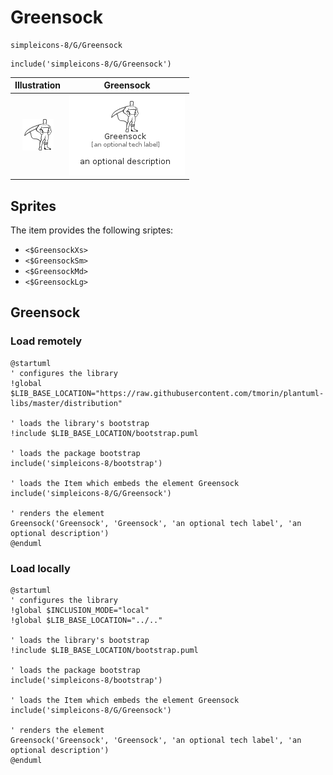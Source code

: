 # Greensock


```text
simpleicons-8/G/Greensock
```

```text
include('simpleicons-8/G/Greensock')
```



| Illustration | Greensock |
| :---: | :---: |
| ![illustration for Illustration](../../simpleicons-8/G/Greensock.png) | ![illustration for Greensock](../../simpleicons-8/G/Greensock.Local.png) |



## Sprites
The item provides the following sriptes:

- `<$GreensockXs>`
- `<$GreensockSm>`
- `<$GreensockMd>`
- `<$GreensockLg>`





## Greensock

### Load remotely
```plantuml
@startuml
' configures the library
!global $LIB_BASE_LOCATION="https://raw.githubusercontent.com/tmorin/plantuml-libs/master/distribution"

' loads the library's bootstrap
!include $LIB_BASE_LOCATION/bootstrap.puml

' loads the package bootstrap
include('simpleicons-8/bootstrap')

' loads the Item which embeds the element Greensock
include('simpleicons-8/G/Greensock')

' renders the element
Greensock('Greensock', 'Greensock', 'an optional tech label', 'an optional description')
@enduml
```

### Load locally
```plantuml
@startuml
' configures the library
!global $INCLUSION_MODE="local"
!global $LIB_BASE_LOCATION="../.."

' loads the library's bootstrap
!include $LIB_BASE_LOCATION/bootstrap.puml

' loads the package bootstrap
include('simpleicons-8/bootstrap')

' loads the Item which embeds the element Greensock
include('simpleicons-8/G/Greensock')

' renders the element
Greensock('Greensock', 'Greensock', 'an optional tech label', 'an optional description')
@enduml
```

